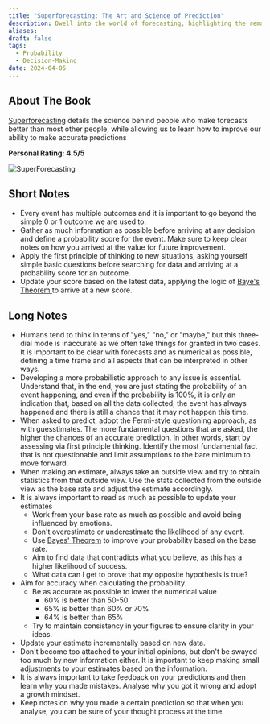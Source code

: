 ```yaml
---
title: "Superforecasting: The Art and Science of Prediction"
description: Dwell into the world of forecasting, highlighting the remarkable abilities of "Superforecasters", outperforming experts in predictions
aliases: 
draft: false
tags:
  - Probability
  - Decision-Making
date: 2024-04-05
---
```


## About The Book

[Superforecasting](https://amzn.to/3T23bq3j) details the science behind people who make forecasts better than most other people, while allowing us to learn how to improve our ability to make accurate predictions

**Personal Rating: 4.5/5**


![SuperForecasting](https://i.imgur.com/THn9WZD.png)

## Short Notes

- Every event has multiple outcomes and it is important to go beyond the simple 0 or 1 outcome we are used to.
- Gather as much information as possible before arriving at any decision and define a probability score for the event. Make sure to keep clear notes on how you arrived at the value for future improvement.
- Apply the first principle of thinking to new situations, asking yourself simple basic questions before searching for data and arriving at a probability score for an outcome.
- Update your score based on the latest data, applying the logic of [Baye's Theorem ](https://en.wikipedia.org/wiki/Bayes%27_theorem)to arrive at a new score.

## Long Notes

- Humans tend to think in terms of "yes," "no," or "maybe," but this three-dial mode is inaccurate as we often take things for granted in two cases. It is important to be clear with forecasts and as numerical as possible, defining a time frame and all aspects that can be interpreted in other ways.
- Developing a more probabilistic approach to any issue is essential. Understand that, in the end, you are just stating the probability of an event happening, and even if the probability is 100%, it is only an indication that, based on all the data collected, the event has always happened and there is still a chance that it may not happen this time.
- When asked to predict, adopt the Fermi-style questioning approach, as with guesstimates. The more fundamental questions that are asked, the higher the chances of an accurate prediction. In other words, start by assessing via first principle thinking. Identify the most fundamental fact that is not questionable and limit assumptions to the bare minimum to move forward.
- When making an estimate, always take an outside view and try to obtain statistics from that outside view. Use the stats collected from the outside view as the base rate and adjust the estimate accordingly.
- It is always important to read as much as possible to update your estimates
  - Work from your base rate as much as possible and avoid being influenced by emotions.
  - Don't overestimate or underestimate the likelihood of any event.
  - Use [Bayes' Theorem](https://en.wikipedia.org/wiki/Bayes%27_theorem) to improve your probability based on the base rate.
  - Aim to find data that contradicts what you believe, as this has a higher likelihood of success.
  - What data can I get to prove that my opposite hypothesis is true?
- Aim for accuracy when calculating the probability.
  - Be as accurate as possible to lower the numerical value
    - 60% is better than 50-50
    - 65% is better than 60% or 70%
    - 64% is better than 65%
  - Try to maintain consistency in your figures to ensure clarity in your ideas.
- Update your estimate incrementally based on new data.
- Don't become too attached to your initial opinions, but don't be swayed too much by new information either. It is important to keep making small adjustments to your estimates based on the information.
- It is always important to take feedback on your predictions and then learn why you made mistakes. Analyse why you got it wrong and adopt a growth mindset.
- Keep notes on why you made a certain prediction so that when you analyse, you can be sure of your thought process at the time.
